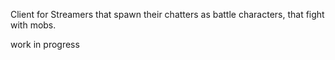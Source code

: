Client for Streamers that spawn their chatters as battle characters, that fight with mobs.

work in progress
